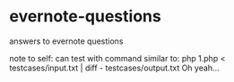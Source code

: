 evernote-questions
==================

answers to evernote questions

note to self: can test with command similar to:
php 1.php < testcases/input.txt | diff - testcases/output.txt
Oh yeah...

